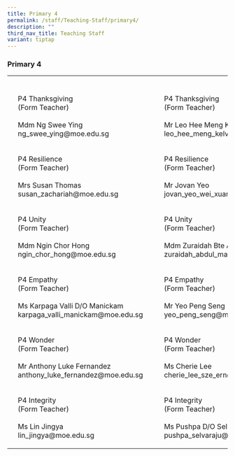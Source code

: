 ```yaml
---
title: Primary 4
permalink: /staff/Teaching-Staff/primary4/
description: ""
third_nav_title: Teaching Staff
variant: tiptap
---
```

<h3>Primary 4</h3><table><tbody><tr><th rowspan="1" colspan="1"><p></p></th><th rowspan="1" colspan="1"><p></p></th><th rowspan="1" colspan="1"><p></p></th><th rowspan="1" colspan="1"><p></p></th><th rowspan="1" colspan="1"><p></p></th></tr><tr><td rowspan="1" colspan="1"><p></p></td><td rowspan="1" colspan="1"><p>P4 Thanksgiving<br>(Form Teacher)<br><br>Mdm Ng Swee Ying<br>ng_swee_ying@moe.edu.sg</p></td><td rowspan="1" colspan="1"><p></p></td><td rowspan="1" colspan="1"><p></p></td><td rowspan="1" colspan="1"><p>P4 Thanksgiving<br>(Form Teacher)<br><br>Mr Leo Hee Meng Kelvin<br>leo_hee_meng_kelvin@moe.edu.sg</p></td></tr><tr><td rowspan="1" colspan="1"><p></p></td><td rowspan="1" colspan="1"><p>P4 Resilience <br>(Form Teacher)<br><br>Mrs Susan Thomas<br>susan_zachariah@moe.edu.sg<br></p></td><td rowspan="1" colspan="1"><p></p></td><td rowspan="1" colspan="1"><p></p></td><td rowspan="1" colspan="1"><p>P4 Resilience<br>(Form Teacher)<br><br>Mr Jovan Yeo<br>jovan_yeo_wei_xuan@moe.edu.sg</p></td></tr><tr><td rowspan="1" colspan="1"><p></p></td><td rowspan="1" colspan="1"><p>P4 Unity <br>(Form Teacher)<br><br>Mdm Ngin Chor Hong<br>ngin_chor_hong@moe.edu.sg</p></td><td rowspan="1" colspan="1"><p></p></td><td rowspan="1" colspan="1"><p></p></td><td rowspan="1" colspan="1"><p>P4 Unity <br>(Form Teacher)<br><br>Mdm Zuraidah Bte Abdul Malik<br>zuraidah_abdul_malik@moe.edu.sg</p></td></tr><tr><td rowspan="1" colspan="1"><p></p></td><td rowspan="1" colspan="1"><p>P4 Empathy<br>(Form Teacher)<br><br>Ms Karpaga Valli D/O Manickam<br>karpaga_valli_manickam@moe.edu.sg<br></p></td><td rowspan="1" colspan="1"><p></p></td><td rowspan="1" colspan="1"><p></p></td><td rowspan="1" colspan="1"><p>P4 Empathy <br>(Form Teacher)<br><br>Mr Yeo Peng Seng<br>yeo_peng_seng@moe.edu.sg</p></td></tr><tr><td rowspan="1" colspan="1"><p></p></td><td rowspan="1" colspan="1"><p>P4 Wonder<br>(Form Teacher)<br><br>Mr Anthony Luke Fernandez<br>anthony_luke_fernandez@moe.edu.sg</p></td><td rowspan="1" colspan="1"><p></p></td><td rowspan="1" colspan="1"><p></p></td><td rowspan="1" colspan="1"><p>P4 Wonder<br>(Form Teacher)<br><br>Ms Cherie Lee<br>cherie_lee_sze_ern@moe.edu.sg</p></td></tr><tr><td rowspan="1" colspan="1"><p></p></td><td rowspan="1" colspan="1"><p>P4 Integrity<br>(Form Teacher)<br><br>Ms Lin Jingya<br>lin_jingya@moe.edu.sg</p></td><td rowspan="1" colspan="1"><p></p></td><td rowspan="1" colspan="1"><p></p></td><td rowspan="1" colspan="1"><p>P4 Integrity<br>(Form Teacher)<br><br>Ms Pushpa D/O Selvaraju<br>pushpa_selvaraju@moe.edu.sg</p></td></tr></tbody></table><p></p>
